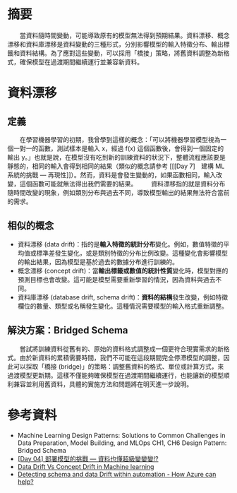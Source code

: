# 摘要
　　當資料隨時間變動，可能導致原有的模型無法得到預期結果。資料漂移、概念漂移和資料庫漂移是資料變動的三種形式，分別影響模型的輸入特徵分布、輸出標籤和資料結構。為了應對這些變動，可以採用「橋接」策略，將舊資料調整為新格式，確保模型在過渡期間繼續運行並兼容新資料。
# 資料漂移
## 定義
　　在學習機器學習的初期，我曾學到這樣的概念：「可以將機器學習模型視為一個一對一的函數，測試樣本是輸入 x，經過 f(x) 這個函數後，會得到一個固定的輸出 y。」也就是說，在模型沒有吃到新的訓練資料的狀況下，整體流程應該要是靜態的，相同的輸入會得到相同的結果（類似的概念請參考 [[[Day 7]　建構 ML 系統的挑戰 — 再現性]]）。然而，資料是會發生變動的，如果函數相同，輸入改變，這個函數可能就無法得出我們需要的結果。
　　資料漂移指的就是資料分布隨時間改變的現象，例如類別分布與過去不同，導致模型輸出的結果無法符合當前的需求。
## 相似的概念
- 資料漂移 (data drift)：指的是**輸入特徵的統計分布**變化。例如，數值特徵的平均值或標準差發生變化，或是類別特徵的分布比例改變。這種變化會影響模型的輸出結果，因為模型是基於過去的數據分布進行訓練的。
- 概念漂移 (concept drift)：當**輸出標籤或數值的統計性質**變化時，模型對應的預測目標也會改變。這可能是模型需要重新學習的情況，因為資料與過去不同。
- 資料庫漂移 (database drift, schema drift)：**資料的結構**發生改變，例如特徵欄位的數量、類型或名稱發生變化。這種情況需要模型的輸入格式重新調整。
## 解決方案：Bridged Schema
　　嘗試將訓練資料從舊有的、原始的資料格式調整成一個更符合現實需求的新格式。由於新資料的累積需要時間，我們不可能在這段期間完全停滯模型的調整，因此可以採取「橋接 (bridge)」的策略：調整舊資料的格式、單位或計算方式，來過渡模型更新期。這樣不僅能夠確保模型在過渡期間繼續運行，也能讓新的模型順利兼容並利用舊資料，具體的實施方法和問題將在明天進一步說明。
# 參考資料
- Machine Learning Design Patterns: Solutions to Common Challenges in Data Preparation, Model Building, and MLOps CH1, CH6 Design Pattern:  Bridged Schema
- [[Day 04] 部署模型的挑戰 — 資料也懂超級變變變!?](https://ithelp.ithome.com.tw/m/articles/10267729)
- [Data Drift Vs Concept Drift in Machine learning](https://medium.com/@pooja93palod/data-drift-vs-concept-drift-in-machine-learning-9b49e763f584)
- [Detecting schema and data Drift within automation - How Azure can help?](https://www.linkedin.com/pulse/detecting-schema-data-drift-within-automation-how-azure-jayanty/)